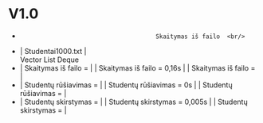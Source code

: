 # V1.0

-                                           Skaitymas iš failo  <br/>
- |                                         Studentai1000.txt                              |<br/>
           Vector                           List                            Deque          <br/>
- | Skaitymas iš failo =   |   | Skaitymas iš failo = 0,16s   |    | Skaitymas iš failo =  |
- | Studentų rūšiavimas =  |   | Studentų rūšiavimas = 0s     |    | Studentų rūšiavimas = |
- | Studentų skirstymas =  |   | Studentų skirstymas = 0,005s |    | Studentų skirstymas = |

